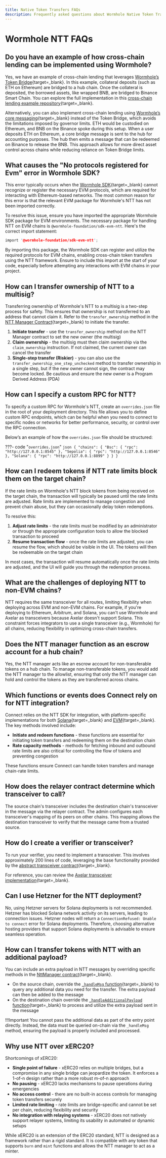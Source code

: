 ```yaml
---
title: Native Token Transfers FAQs
description: Frequently asked questions about Wormhole Native Token Transfers, including cross-chain lending, SDK usage, custom RPCs, and integration challenges.
---
```


# Wormhole NTT FAQs

## Do you have an example of how cross-chain lending can be implemented using Wormhole?

Yes, we have an example of cross-chain lending that leverages [Wormhole’s Token Bridge](/learn/messaging/token-nft-bridge/){target=\_blank}. In this example, collateral deposits (such as ETH on Ethereum) are bridged to a hub chain. Once the collateral is deposited, the borrowed assets, like wrapped BNB, are bridged to Binance Smart Chain. You can explore the full implementation in this [cross-chain lending example repository](https://github.com/wormhole-foundation/example-wormhole-lending){target=_blank}.

Alternatively, you can also implement cross-chain lending using [Wormhole’s core messaging](/learn/messaging/native-token-transfers/){target=\_blank} instead of the Token Bridge, which avoids the limitations imposed by governor limits. ETH would be custodied on Ethereum, and BNB on the Binance spoke during this setup. When a user deposits ETH on Ethereum, a core bridge message is sent to the hub for accounting purposes. The hub then emits a message that can be redeemed on Binance to release the BNB. This approach allows for more direct asset control across chains while reducing reliance on Token Bridge limits.

## What causes the "No protocols registered for Evm" error in Wormhole SDK?

This error typically occurs when the [Wormhole SDK](https://github.com/wormhole-foundation/wormhole-sdk-ts){target=\_blank} cannot recognize or register the necessary EVM protocols, which are required for interacting with Ethereum-based networks. The most common reason for this error is that the relevant EVM package for Wormhole's NTT has not been imported correctly.

To resolve this issue, ensure you have imported the appropriate Wormhole SDK package for EVM environments. The necessary package for handling NTT on EVM chains is `@wormhole-foundation/sdk-evm-ntt`. Here's the correct import statement:

```rust
import '@wormhole-foundation/sdk-evm-ntt';
```

By importing this package, the Wormhole SDK can register and utilize the required protocols for EVM chains, enabling cross-chain token transfers using the NTT framework. Ensure to include this import at the start of your code, especially before attempting any interactions with EVM chains in your project.

## How can I transfer ownership of NTT to a multisig?

Transferring ownership of Wormhole's NTT to a multisig is a two-step process for safety. This ensures that ownership is not transferred to an address that cannot claim it. Refer to the `transfer_ownership` method in the [NTT Manager Contract](https://github.com/wormhole-foundation/native-token-transfers/blob/main/solana/programs/example-native-token-transfers/src/instructions/admin.rs#L16-L60){target=\_blank} to initiate the transfer.

1. **Initiate transfer** - use the `transfer_ownership` method on the NTT Manager contract to set the new owner (the multisig)
2. **Claim ownership** - the multisig must then claim ownership via the `claim_ownership` instruction. If not claimed, the current owner can cancel the transfer
3. **Single-step transfer (Riskier)** - you can also use the `transfer_ownership_one_step_unchecked` method to transfer ownership in a single step, but if the new owner cannot sign, the contract may become locked. Be cautious and ensure the new owner is a Program Derived Address (PDA)

## How can I specify a custom RPC for NTT?

To specify a custom RPC for Wormhole's NTT, create an `overrides.json` file in the root of your deployment directory. This file allows you to define custom RPC endpoints, which can be helpful when you need to connect to specific nodes or networks for better performance, security, or control over the RPC connection.

Below’s an example of how the `overrides.json` file should be structured:

???- code "`overrides.json`"
    ```json
    {
    "chains": {
        "Bsc": {
            "rpc": "http://127.0.0.1:8545"
        },
        "Sepolia": {
            "rpc": "http://127.0.0.1:8546"
        },
        "Solana": {
            "rpc": "http://127.0.0.1:8899"
        }
        }
    }
    ```

## How can I redeem tokens if NTT rate limits block them on the target chain?

If the rate limits on Wormhole's NTT block tokens from being received on the target chain, the transaction will typically be paused until the rate limits are adjusted. Rate limits are implemented to manage congestion and prevent chain abuse, but they can occasionally delay token redemptions.

To resolve this:

1. **Adjust rate limits** - the rate limits must be modified by an administrator or through the appropriate configuration tools to allow the blocked transaction to proceed
2. **Resume transaction flow** - once the rate limits are adjusted, you can resume the flow, which should be visible in the UI. The tokens will then be redeemable on the target chain

In most cases, the transaction will resume automatically once the rate limits are adjusted, and the UI will guide you through the redemption process.

## What are the challenges of deploying NTT to non-EVM chains?

NTT requires the same transceiver for all routes, limiting flexibility when deploying across EVM and non-EVM chains. For example, if you're deploying to Ethereum, Arbitrum, and Solana, you can't use Wormhole and Axelar as transceivers because Axelar doesn't support Solana. This constraint forces integrators to use a single transceiver (e.g., Wormhole) for all chains, reducing flexibility in optimizing cross-chain transfers.

## Does the NTT manager function as an escrow account for a hub chain?

Yes, the NTT manager acts like an escrow account for non-transferable tokens on a hub chain. To manage non-transferable tokens, you would add the NTT manager to the allowlist, ensuring that only the NTT manager can hold and control the tokens as they are transferred across chains.

## Which functions or events does Connect rely on for NTT integration?

Connect relies on the NTT SDK for integration, with platform-specific implementations for both [Solana](https://github.com/wormhole-foundation/native-token-transfers/blob/main/solana/ts/sdk/ntt.ts){target=\_blank} and [EVM](https://github.com/wormhole-foundation/native-token-transfers/blob/main/evm/ts/src/ntt.ts){target=\_blank}. The key methods involved include:

- **Initiate and redeem functions** - these functions are essential for initiating token transfers and redeeming them on the destination chain
- **Rate capacity methods** - methods for fetching inbound and outbound rate limits are also critical for controlling the flow of tokens and preventing congestion

These functions ensure Connect can handle token transfers and manage chain-rate limits.

## How does the relayer contract determine which transceiver to call?

The source chain's transceiver includes the destination chain's transceiver in the message via the relayer contract. The admin configures each transceiver's mapping of its peers on other chains. This mapping allows the destination transceiver to verify that the message came from a trusted source.

## How do I create a verifier or transceiver?

To run your verifier, you need to implement a transceiver. This involves approximately 200 lines of code, leveraging the base functionality provided by the [abstract transceiver contract](https://github.com/wormhole-foundation/example-native-token-transfers/blob/main/evm/src/Transceiver/Transceiver.sol){target=\_blank}.

For reference, you can review the [Axelar transceiver implementation](https://github.com/wormhole-foundation/example-wormhole-axelar-wsteth/blob/main/src/axelar/AxelarTransceiver.sol){target=\_blank}.

## Can I use Hetzner for the NTT deployment?

No, using Hetzner servers for Solana deployments is not recommended. Hetzner has blocked Solana network activity on its servers, leading to connection issues. Hetzner nodes will return a `ConnectionRefused: Unable to connect` error for Solana deployments. Therefore, choosing alternative hosting providers that support Solana deployments is advisable to ensure seamless operation.

## How can I transfer tokens with NTT with an additional payload?

You can include an extra payload in NTT messages by overriding specific methods in the [NttManager contract](https://github.com/wormhole-foundation/native-token-transfers/blob/main/evm/src/NttManager/NttManager.sol){target=\_blank}.

- On the source chain, override the [`_handleMsg` function](https://github.com/wormhole-foundation/example-native-token-transfers/blob/main/evm/src/NttManager/NttManager.sol#L216-L226){target=\_blank} to query any additional data you need for the transfer. The extra payload can then be added to the message
- On the destination chain override the [`_handleAdditionalPayload` function](https://github.com/wormhole-foundation/example-native-token-transfers/blob/main/evm/src/NttManager/NttManager.sol#L262-L275){target=\_blank} to process and utilize the extra payload sent in the message

!!!Important
    You cannot pass the additional data as part of the entry point directly. Instead, the data must be queried on-chain via the `_handleMsg` method, ensuring the payload is properly included and processed.

## Why use NTT over xERC20?

Shortcomings of xERC20:

- **Single point of failure** - xERC20 relies on multiple bridges, but a compromise in any single bridge can jeopardize the token. It enforces a 1-of-n design rather than a more robust m-of-n approach
- **No pausing** - xERC20 lacks mechanisms to pause operations during emergencies
- **No access control** - there are no built-in access controls for managing token transfers securely
- **Limited rate limiting** - rate limits are bridge-specific and cannot be set per chain, reducing flexibility and security
- **No integration with relaying systems** - xERC20 does not natively support relayer systems, limiting its usability in automated or dynamic setups

While xERC20 is an extension of the ERC20 standard, NTT is designed as a framework rather than a rigid standard. It is compatible with any token that supports `burn` and `mint` functions and allows the NTT manager to act as a minter. 
